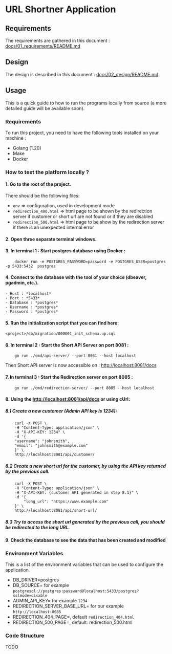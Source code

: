 # URL Shortner Application

## Requirements
The requirements are gathered in this document : [docs/01_requirements/README.md](docs/01_requirements/README.md)

## Design
The design is described in this document : [docs/02_design/README.md](docs/02_design/README.md)

## Usage
This is a quick guide to how to run the programs locally from source (a more detailed guide will be available soon).

### Requirements
To run this project, you need to have the following tools installed on your machine :
- Golang (1.20)
- Make
- Docker

### How to test the platform locally ? 
#### 1. Go to the root of the project.
There should be the following files: 
- `env` => configuration, used in development mode
- `redirection_400.html` => html page to be shown by the redirection server if customer or short url are not found or if they are disabled
- `redirection_500.html` => html page to be show by the redirection server if there is an unexpected internal error

#### 2. Open three separate terminal windows.

#### 3. In terminal 1 : Start postgres database using Docker : 
```
	docker run -e POSTGRES_PASSWORD=password -e POSTGRES_USER=postgres -p 5433:5432  postgres
```
#### 4. Connect to the database with the tool of your choice (dbeaver, pgadmin, etc.).
    - Host : *localhost*  
    - Port : *5433*
    - Database : *postgres*
    - Username : *postgres*
    - Password : *postgres*

#### 5. Run the initialization script that you can find here: 
```
<project>/db/migration/000001_init_schema.up.sql
```
#### 6. In terminal 2 : Start the Short API Server on port 8081 : 
```
	go run ./cmd/api-server/ --port 8081 --host localhost 
```
Then Short API server is now accessible on : [http://localhost:8081/docs](http://localhost:8081/docs)

#### 7. In terminal 3 : Start the Redirection server on port 8085 : 
```
    go run ./cmd/redirection-server/ --port 8085 --host localhost 
```

#### 8. Using the [http://localhost:8081/api/docs](http://localhost:8081/api/docs) or using cUrl:  
##### 8.1 Create a new customer (Admin API key is 1234): 
```
    curl -X POST \
    -H "Content-Type: application/json" \
    -H "X-API-KEY: 1234" \
    -d '{
    "username": "johnsmith",
    "email": "johnsmith@example.com"
    }' \
    http://localhost:8081/api/customer/
```
##### 8.2 Create a new short url for the customer, by using the API key returned by the previous call.
```
    curl -X POST \
    -H "Content-Type: application/json" \
    -H "X-API-KEY: {customer API generated in step 8.1}" \
    -d '{
        "long_url": "https://www.example.com"
    }' \
    http://localhost:8081/api/short-url/
```
##### 8.3 Try to access the short url generated by the previous call, you should be redirected to the long URL.

#### 9. Check the database to see the data that has been created and modified

### Environment Variables
This is a list of the environment variables that can be used to configure the application.
- DB_DRIVER=postgres
- DB_SOURCE=<Url of Postgres database> for example `postgresql://postgres:password@localhost:5433/postgres?sslmode=disable`
- ADMIN_API_KEY=<API Key to be used by the admin> for example `1234`
- REDIRECTION_SERVER_BASE_URL=<Base URL of the redirection server> for our example `http://localhost:8085`
- REDIRECTION_404_PAGE=<Page to be shown by the redirection server if customer or short url are not found or if they are disabled>, default `redirection_404.html`
- REDIRECTION_500_PAGE=<Page to be show by the redirection server if there is an unexpected internal error>, default: redirection_500.html

### Code Structure
TODO